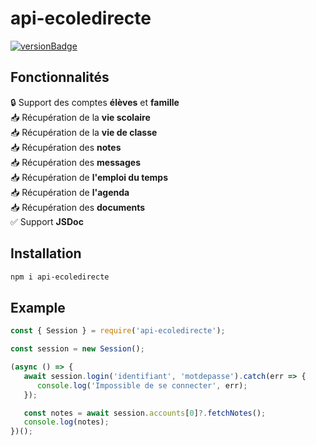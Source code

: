 # api-ecoledirecte

[![versionBadge](https://img.shields.io/npm/v/api-ecoledirecte?style=for-the-badge)](https://npmjs.com/api-ecoledirecte)

## Fonctionnalités

🔒 Support des comptes **élèves** et **famille**  
📥 Récupération de la **vie scolaire**  
📥 Récupération de la **vie de classe**  
📥 Récupération des **notes**  
📥 Récupération des **messages**  
📥 Récupération de **l'emploi du temps**  
📥 Récupération de **l'agenda**  
📥 Récupération des **documents**  
✅ Support **JSDoc**  

## Installation

```bash
npm i api-ecoledirecte
```

## Example

```javascript
const { Session } = require('api-ecoledirecte');

const session = new Session();

(async () => {
   await session.login('identifiant', 'motdepasse').catch(err => {
      console.log('Impossible de se connecter', err);
   });

   const notes = await session.accounts[0]?.fetchNotes();
   console.log(notes);
})();
```